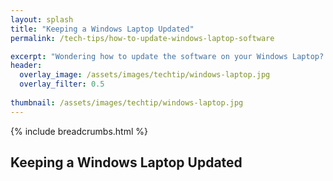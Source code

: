 ```yaml
---
layout: splash 
title: "Keeping a Windows Laptop Updated"
permalink: /tech-tips/how-to-update-windows-laptop-software

excerpt: "Wondering how to update the software on your Windows Laptop? This guide will show you how."
header:
  overlay_image: /assets/images/techtip/windows-laptop.jpg
  overlay_filter: 0.5 
  
thumbnail: /assets/images/techtip/windows-laptop.jpg
---
```


{% include breadcrumbs.html %}

## Keeping a Windows Laptop Updated
